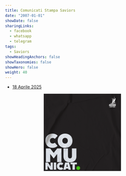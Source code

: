 ```yaml
---
title: Comunicati Stampa Saviors
date: "2007-01-01"
showDate: false
sharingLinks:
  - facebook
  - whatsapp
  - telegram
tags:
  - Saviors
showHeadingAnchors: false
showTaxonomies: false
showHero: false
weight: 40
---
```


- [18 Aprile 2025](/posts/communication/20250418/)

<center><img src="featured.jpg" width="50%"></center>
